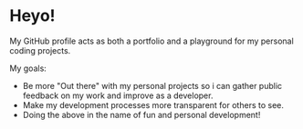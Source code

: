 # Heyo!

My GitHub profile acts as both a portfolio and a playground for my personal coding projects.

My goals:
- Be more "Out there" with my personal projects so i can gather public feedback on my work and improve as a developer.
- Make my development processes more transparent for others to see.
- Doing the above in the name of fun and personal development!
